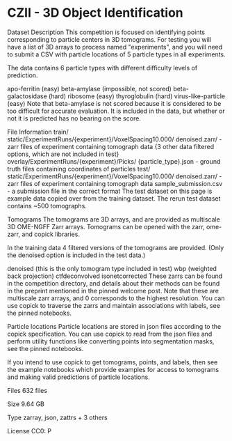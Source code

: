 # CZII - 3D Object Identification 
Dataset Description
This competition is focused on identifying points corresponding to particle centers in 3D tomograms. For testing you will have a list of 3D arrays to process named "experiments", and you will need to submit a CSV with particle locations of 5 particle types in all experiments.

The data contains 6 particle types with different difficulty levels of prediction.

apo-ferritin (easy)
beta-amylase (impossible, not scored)
beta-galactosidase (hard)
ribosome (easy)
thyroglobulin (hard)
virus-like-particle (easy)
Note that beta-amylase is not scored because it is considered to be too difficult for accurate evaluation. It is included in the data, but whether or not it is predicted has no bearing on the score.

File Information
train/
static/ExperimentRuns/{experiment}/VoxelSpacing10.000/
denoised.zarr/ - zarr files of experiment containing tomograph data
{3 other data filtered options, which are not included in test}
overlay/ExperimentRuns/{experiment}/Picks/
{particle_type}.json - ground truth files containing coordinates of particles
test/
static/ExperimentRuns/{experiment}/VoxelSpacing10.000/
denoised.zarr/ - zarr files of experiment containing tomograph data
sample_submission.csv - a submission file in the correct format
The test dataset on this page is example data copied over from the training dataset. The rerun test dataset contains ~500 tomographs.

Tomograms
The tomograms are 3D arrays, and are provided as multiscale 3D OME-NGFF Zarr arrays. Tomograms can be opened with the zarr, ome-zarr, and copick libraries.

In the training data 4 filtered versions of the tomograms are provided. (Only the denoised option is included in the test data.)

denoised (this is the only tomogram type included in test)
wbp (weighted back projection)
ctfdeconvolved
isonetcorrected
These zarrs can be found in the competition directory, and details about their methods can be found in the preprint mentioned in the pinned welcome post. Note that these are multiscale zarr arrays, and 0 corresponds to the highest resolution. You can use copick to traverse the zarrs and maintain associations with labels, see the pinned notebooks.

Particle locations
Particle locations are stored in json files according to the copick specification. You can use copick to read from the json files and perform utility functions like converting points into segmentation masks, see the pinned notebooks.

If you intend to use copick to get tomograms, points, and labels, then see the example notebooks which provide examples for access to tomograms and making valid predictions of particle locations.

Files
632 files

Size
9.64 GB

Type
zarray, json, zattrs + 3 others

License
CC0: P
